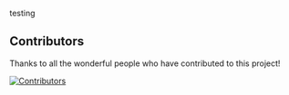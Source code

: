testing

## Contributors

Thanks to all the wonderful people who have contributed to this project!

[![Contributors](https://img.shields.io/github/contributors/cybernobie/Image-Compressor-Bot?style=for-the-badge)](https://github.com/cybernobie/Image-Compressor-Bot/graphs/contributors)
